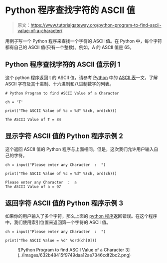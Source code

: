 # Python 程序查找字符的 ASCII 值

> 原文：<https://www.tutorialgateway.org/python-program-to-find-ascii-value-of-a-character/>

用例子写一个 Python 程序来查找一个字符的 ASCII 值。在 Python 中，每个字符都有自己的 ASCII 值(只有一个整数)。例如，A 的 ASCII 值是 65。

## Python 程序查找字符的 ASCII 值示例 1

这个 python 程序返回 t 的 ASCII 值，请参考 [Python](https://www.tutorialgateway.org/python-tutorial/) 中的 [ASCII 表](https://www.tutorialgateway.org/ascii-table/)一文，了解 ASCII 字符及其十进制、十六进制和八进制数字的列表。

```
# Python Program to find ASCII Value of a Character

ch = 'T'

print("The ASCII Value of %c = %d" %(ch, ord(ch)))
```

```
The ASCII Value of T = 84
```

## 显示字符 ASCII 值的 Python 程序示例 2

这个返回 ASCII 值的 Python 程序与上面相同。但是，这次我们允许用户输入自己的字符。

```
ch = input("Please enter any Character  :  ")

print("The ASCII Value of %c = %d" %(ch, ord(ch)))
```

```
Please enter any Character  :  a
The ASCII Value of a = 97
```

## 返回字符 ASCII 值的 Python 程序示例 3

如果你的用户输入了多个字符，那么上面的 [python 程序](https://www.tutorialgateway.org/python-programming-examples/)返回错误。在这个程序中，我们使用索引位置来返回第一个字符的 ASCII 值。

```
ch = input("Please enter any Character  :  ")

print("The ASCII Value = %d" %ord(ch[0]))
```

<figure class="wp-block-image">![Python Program to find ASCII Value of a Character 3](../Images/632b48415f9749daa12ae7346cdf2bc2.png)</figure>